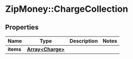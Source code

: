 # ZipMoney::ChargeCollection

## Properties
Name | Type | Description | Notes
------------ | ------------- | ------------- | -------------
**items** | [**Array&lt;Charge&gt;**](Charge.md) |  | 


